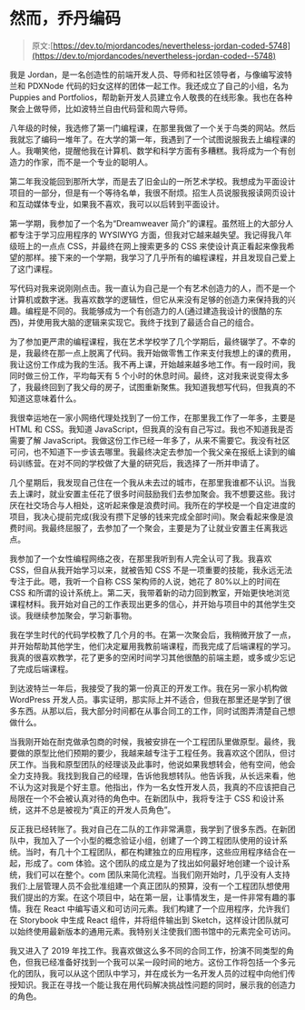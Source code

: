 # 然而，乔丹编码

> 原文:[https://dev.to/mjordancodes/nevertheless-jordan-coded-5748](https://dev.to/mjordancodes/nevertheless-jordan-coded--5748)

我是 Jordan，是一名创造性的前端开发人员、导师和社区领导者，与像编写波特兰和 PDXNode 代码的妇女这样的团体一起工作。我还成立了自己的小组，名为 Puppies and Portfolios，帮助新开发人员建立令人敬畏的在线形象。我也在各种聚会上做导师，比如波特兰自由代码营和周六导师。

八年级的时候，我选修了第一门编程课，在那里我做了一个关于鸟类的网站。然后我就忘了编码一堆年了。在大学的第一年，我遇到了一个试图说服我去上编程课的人。我嘲笑他，提醒他我在计算机、数学和科学方面有多糟糕。我将成为一个有创造力的作家，而不是一个专业的聪明人。

第二年我没能回到那所大学，而是去了旧金山的一所艺术学校。我想成为平面设计项目的一部分，但是有一个等待名单，我很不耐烦。招生人员说服我报读网页设计和互动媒体专业，如果我不喜欢，我可以以后转到平面设计。

第一学期，我参加了一个名为“Dreamweaver 简介”的课程。虽然班上的大部分人都专注于学习应用程序的 WYSIWYG 方面，但我对它越来越失望。我记得我八年级班上的一点点 CSS，并最终在网上搜索更多的 CSS 来使设计真正看起来像我希望的那样。接下来的一个学期，我学习了几乎所有的编程课程，并且发现自己爱上了这门课程。

写代码对我来说刚刚点击。我一直认为自己是一个有艺术创造力的人，而不是一个计算机或数字迷。我喜欢数学的逻辑性，但它从来没有足够的创造力来保持我的兴趣。编程是不同的。我能够成为一个有创造力的人(通过建造我设计的很酷的东西)，并使用我大脑的逻辑来实现它。我终于找到了最适合自己的组合。

为了参加更严肃的编程课程，我在艺术学校学了几个学期后，最终辍学了。不幸的是，我最终在那一点上脱离了代码。我开始做零售工作来支付我想上的课的费用，我让这份工作成为我的生活。我不再上课，开始越来越多地工作。有一段时间，我同时做三份工作，平均每天有 5 个小时的休息时间。最终，这对我来说变得太多了，我最终回到了我父母的房子，试图重新聚焦。我知道我想写代码，但我真的不知道这意味着什么。

我很幸运地在一家小网络代理处找到了一份工作，在那里我工作了一年多，主要是 HTML 和 CSS。我知道 JavaScript，但我真的没有自己写过。我也不知道我是否需要了解 JavaScript。我做这份工作已经一年多了，从来不需要它。我没有社区可问，也不知道下一步该去哪里。我最终决定去参加一个我父亲在报纸上读到的编码训练营。在对不同的学校做了大量的研究后，我选择了一所并申请了。

几个星期后，我发现自己住在一个我从未去过的城市，在那里我谁都不认识。当我去上课时，就业安置主任花了很多时间鼓励我们去参加聚会。我不想要这些。我讨厌在社交场合与人相处，这听起来像是浪费时间。我所在的学校是一个自定进度的项目，我决心提前完成(我没有攒下足够的钱来完成全部时间)。聚会看起来像是浪费时间。我最终屈服了，去参加了一个聚会，主要是为了让就业安置主任离我远点。

我参加了一个女性编程网络之夜，在那里我听到有人完全认可了我。我喜欢 CSS，但自从我开始学习以来，就被告知 CSS 不是一项重要的技能，我永远无法专注于此。嗯，我听一个自称 CSS 架构师的人说，她花了 80%以上的时间在 CSS 和所谓的设计系统上。第二天，我带着新的动力回到教室，开始更快地浏览课程材料。我开始对自己的工作表现出更多的信心，并开始与项目中的其他学生交谈。我继续参加聚会，学习新事物。

我在学生时代的代码学校教了几个月的书。在第一次聚会后，我稍微开放了一点，并开始帮助其他学生，他们决定雇用我教前端课程，而我完成了后端课程的学习。我真的很喜欢教学，花了更多的空闲时间学习其他很酷的前端主题，或多或少忘记了完成后端课程。

到达波特兰一年后，我接受了我的第一份真正的开发工作。我在另一家小机构做 WordPress 开发人员。事实证明，那实际上并不适合，但我在那里还是学到了很多东西。从那以后，我大部分时间都在从事合同工的工作，同时试图弄清楚自己想做什么。

当我刚开始在耐克做承包商的时候，我被安排在一个工程团队里做原型。最终，我要做的原型比他们预期的要少，我越来越专注于工程任务。我喜欢这个团队，但讨厌工作。当我和原型团队的经理谈及此事时，他说如果我想转会，他有空间，他会全力支持我。我找到我自己的经理，告诉他我想转队。他告诉我，从长远来看，他不认为这对我是个好主意。他指出，作为一名女性开发人员，我真的不应该把自己局限在一个不会被认真对待的角色中。在新团队中，我将专注于 CSS 和设计系统，这并不总是被视为“真正的开发人员角色”。

反正我已经转账了。我对自己在二队的工作非常满意，我学到了很多东西。在新团队中，我加入了一个小型的概念验证小组，创建了一个跨工程团队使用的设计系统。当时，有几十个工程团队，都在构建独立的应用程序，这些应用程序结合在一起，形成了。com 体验。这个团队的成立是为了找出如何最好地创建一个设计系统，我们可以在整个。com 团队来简化流程。当我们刚开始时，几乎没有人支持我们:上层管理人员不会批准组建一个真正团队的预算，没有一个工程团队想使用我们提出的方案。在这个项目中，站在第一层，让事情发生，是一件非常有趣的事情。我在 React 中编写语义和可访问元素。我们构建了一个应用程序，允许我们在 Storybook 中生成 React 组件，并将组件输出到 Sketch，这样设计团队就可以始终使用最新版本的通用元素。我特别关注使我们图书馆中的元素完全可访问。

我又进入了 2019 年找工作。我喜欢做这么多不同的合同工作，扮演不同类型的角色，但我已经准备好找到一个我可以呆一段时间的地方。这份工作将包括一个多元化的团队，我可以从这个团队中学习，并在成长为一名开发人员的过程中向他们传授知识。我正在寻找一个能让我在用代码解决挑战性问题的同时，展示我的创造力的角色。